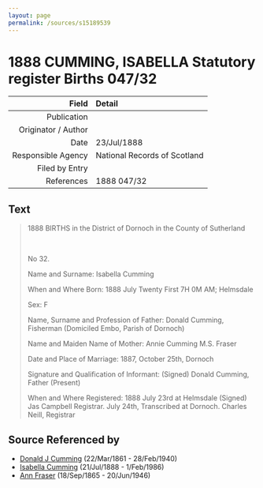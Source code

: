```yaml
---
layout: page
permalink: /sources/s15189539
---
```


# 1888 CUMMING, ISABELLA Statutory register Births 047/32

Field | Detail
---:|:---
Publication | 
Originator / Author | 
Date | 23/Jul/1888
Responsible Agency | National Records of Scotland
Filed by Entry | 
References | 1888 047/32

## Text

> 1888 BIRTHS in the District of Dornoch in the County of Sutherland
>
> <br/>
>
> No 32.
>
> Name and Surname: Isabella Cumming
>
> When and Where Born: 1888 July Twenty First 7H 0M AM; Helmsdale
>
> Sex: F
>
> Name, Surname and Profession of Father: Donald Cumming, Fisherman (Domiciled Embo, Parish of Dornoch)
>
> Name and Maiden Name of Mother: Annie Cumming M.S. Fraser
>
> Date and Place of Marriage: 1887, October 25th, Dornoch
>
> Signature and Qualification of Informant: (Signed) Donald Cumming, Father (Present)
>
> When and Where Registered: 1888 July 23rd at Helmsdale (Signed) Jas Campbell Registrar. July 24th, Transcribed at Dornoch. Charles Neill, Registrar
>

## Source Referenced by

* [Donald J Cumming](../people/@20465544@-donald-j-cumming-b1861-3-22-d1940-2-28.md) (22/Mar/1861 - 28/Feb/1940)
* [Isabella Cumming](../people/@84684994@-isabella-cumming-b1888-7-21-d1986-2-1.md) (21/Jul/1888 - 1/Feb/1986)
* [Ann Fraser](../people/@70425788@-ann-fraser-b1865-9-18-d1946-6-20.md) (18/Sep/1865 - 20/Jun/1946)

